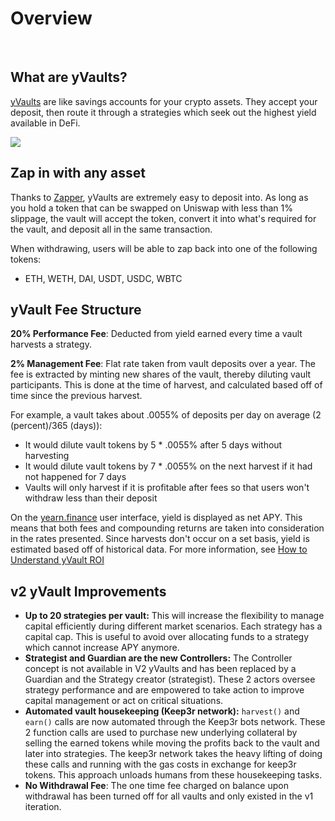 # Overview

&nbsp;

## What are yVaults?

[yVaults](https://yearn.finance/vaults) are like savings accounts for your crypto assets. They accept your deposit, then route it through a strategies which seek out the highest yield available in DeFi.

![](https://i.imgur.com/T9ftjDa.png)

## Zap in with any asset

Thanks to [Zapper](https://zapper.fi/), yVaults are extremely easy to deposit into. As long as you hold a token that can be swapped on Uniswap with less than 1% slippage, the vault will accept the token, convert it into what's required for the vault, and deposit all in the same transaction.

When withdrawing, users will be able to zap back into one of the following tokens:

- ETH, WETH, DAI, USDT, USDC, WBTC

## yVault Fee Structure

**20% Performance Fee**: Deducted from yield earned every time a vault harvests a strategy.

**2% Management Fee**: Flat rate taken from vault deposits over a year. The fee is extracted by minting new shares of the vault, thereby diluting vault participants. This is done at the time of harvest, and calculated based off of time since the previous harvest.

For example, a vault takes about .0055% of deposits per day on average (2 (percent)/365 (days)):

- It would dilute vault tokens by 5 \* .0055% after 5 days without harvesting
- It would dilute vault tokens by 7 \* .0055% on the next harvest if it had not happened for 7 days
- Vaults will only harvest if it is profitable after fees so that users won't withdraw less than their deposit

On the [yearn.finance](https://yearn.finance/) user interface, yield is displayed as net APY. This means that both fees and compounding returns are taken into consideration in the rates presented. Since harvests don't occur on a set basis, yield is estimated based off of historical data. For more information, see [How to Understand yVault ROI](https://docs.yearn.finance/getting-started/guides/how-to-understand-yvault-roi)

## v2 yVault Improvements

- **Up to 20 strategies per vault:** This will increase the flexibility to manage capital efficiently during different market scenarios. Each strategy has a capital cap. This is useful to avoid over allocating funds to a strategy which cannot increase APY anymore.
- **Strategist and Guardian are the new Controllers:** The Controller concept is not available in V2 yVaults and has been replaced by a Guardian and the Strategy creator \(strategist\). These 2 actors oversee strategy performance and are empowered to take action to improve capital management or act on critical situations.
- **Automated vault housekeeping \(Keep3r network\):** `harvest()` and `earn()` calls are now automated through the Keep3r bots network. These 2 function calls are used to purchase new underlying collateral by selling the earned tokens while moving the profits back to the vault and later into strategies. The keep3r network takes the heavy lifting of doing these calls and running with the gas costs in exchange for keep3r tokens. This approach unloads humans from these housekeeping tasks.
- **No Withdrawal Fee**: The one time fee charged on balance upon withdrawal has been turned off for all vaults and only existed in the v1 iteration.
